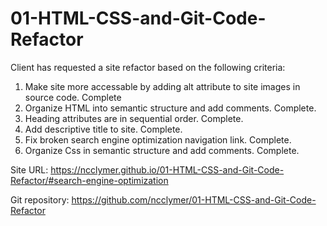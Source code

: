 # 01-HTML-CSS-and-Git-Code-Refactor

Client has requested a site refactor based on the following criteria:
1. Make site more accessable by adding alt attribute to site images in source code. Complete
2. Organize HTML into semantic structure and add comments. Complete.
3. Heading attributes are in sequential order. Complete.
4. Add descriptive title to site. Complete.
5. Fix broken search engine optimization navigation link. Complete.
6. Organize Css in semantic structure and add comments. Complete.

Site URL: https://ncclymer.github.io/01-HTML-CSS-and-Git-Code-Refactor/#search-engine-optimization

Git repository: https://github.com/ncclymer/01-HTML-CSS-and-Git-Code-Refactor

